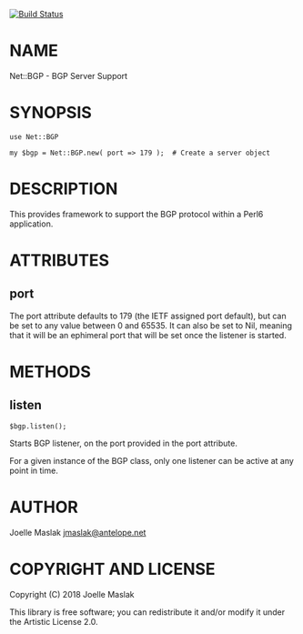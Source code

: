 [![Build Status](https://travis-ci.org/jmaslak/Perl6-Net-BGP.svg?branch=master)](https://travis-ci.org/jmaslak/Perl6-Net-BGP)

NAME
====

Net::BGP - BGP Server Support

SYNOPSIS
========

    use Net::BGP

    my $bgp = Net::BGP.new( port => 179 );  # Create a server object

DESCRIPTION
===========

This provides framework to support the BGP protocol within a Perl6 application.

ATTRIBUTES
==========

port
----

The port attribute defaults to 179 (the IETF assigned port default), but can be set to any value between 0 and 65535. It can also be set to Nil, meaning that it will be an ephimeral port that will be set once the listener is started.

METHODS
=======

listen
------

    $bgp.listen();

Starts BGP listener, on the port provided in the port attribute.

For a given instance of the BGP class, only one listener can be active at any point in time.

AUTHOR
======

Joelle Maslak <jmaslak@antelope.net>

COPYRIGHT AND LICENSE
=====================

Copyright (C) 2018 Joelle Maslak

This library is free software; you can redistribute it and/or modify it under the Artistic License 2.0.

